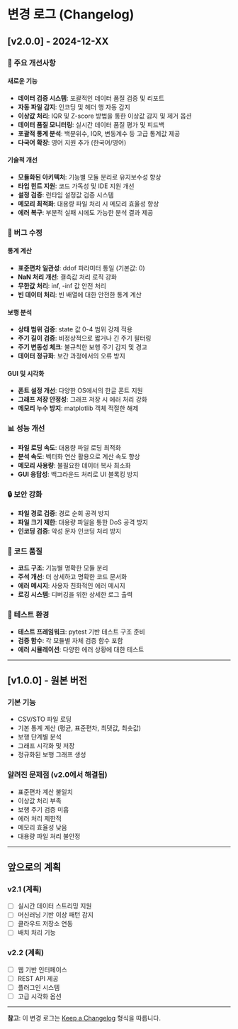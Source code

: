 # 변경 로그 (Changelog)

## [v2.0.0] - 2024-12-XX

### 🚀 주요 개선사항

#### 새로운 기능
- **데이터 검증 시스템**: 포괄적인 데이터 품질 검증 및 리포트
- **자동 파일 감지**: 인코딩 및 헤더 행 자동 감지
- **이상값 처리**: IQR 및 Z-score 방법을 통한 이상값 감지 및 제거 옵션
- **데이터 품질 모니터링**: 실시간 데이터 품질 평가 및 피드백
- **포괄적 통계 분석**: 백분위수, IQR, 변동계수 등 고급 통계값 제공
- **다국어 확장**: 영어 지원 추가 (한국어/영어)

#### 기술적 개선
- **모듈화된 아키텍처**: 기능별 모듈 분리로 유지보수성 향상
- **타입 힌트 지원**: 코드 가독성 및 IDE 지원 개선
- **설정 검증**: 런타임 설정값 검증 시스템
- **메모리 최적화**: 대용량 파일 처리 시 메모리 효율성 향상
- **에러 복구**: 부분적 실패 시에도 가능한 분석 결과 제공

### 🔧 버그 수정

#### 통계 계산
- **표준편차 일관성**: ddof 파라미터 통일 (기본값: 0)
- **NaN 처리 개선**: 결측값 처리 로직 강화
- **무한값 처리**: inf, -inf 값 안전 처리
- **빈 데이터 처리**: 빈 배열에 대한 안전한 통계 계산

#### 보행 분석
- **상태 범위 검증**: state 값 0-4 범위 강제 적용
- **주기 길이 검증**: 비정상적으로 짧거나 긴 주기 필터링
- **주기 변동성 체크**: 불규칙한 보행 주기 감지 및 경고
- **데이터 정규화**: 보간 과정에서의 오류 방지

#### GUI 및 시각화
- **폰트 설정 개선**: 다양한 OS에서의 한글 폰트 지원
- **그래프 저장 안정성**: 그래프 저장 시 에러 처리 강화
- **메모리 누수 방지**: matplotlib 객체 적절한 해제

### 📊 성능 개선

- **파일 로딩 속도**: 대용량 파일 로딩 최적화
- **분석 속도**: 벡터화 연산 활용으로 계산 속도 향상
- **메모리 사용량**: 불필요한 데이터 복사 최소화
- **GUI 응답성**: 백그라운드 처리로 UI 블록킹 방지

### 🔒 보안 강화

- **파일 경로 검증**: 경로 순회 공격 방지
- **파일 크기 제한**: 대용량 파일을 통한 DoS 공격 방지
- **인코딩 검증**: 악성 문자 인코딩 처리 방지

### 📝 코드 품질

- **코드 구조**: 기능별 명확한 모듈 분리
- **주석 개선**: 더 상세하고 명확한 코드 문서화
- **에러 메시지**: 사용자 친화적인 에러 메시지
- **로깅 시스템**: 디버깅을 위한 상세한 로그 출력

### 🧪 테스트 환경

- **테스트 프레임워크**: pytest 기반 테스트 구조 준비
- **검증 함수**: 각 모듈별 자체 검증 함수 포함
- **에러 시뮬레이션**: 다양한 에러 상황에 대한 테스트

---

## [v1.0.0] - 원본 버전

### 기본 기능
- CSV/STO 파일 로딩
- 기본 통계 계산 (평균, 표준편차, 최댓값, 최솟값)
- 보행 단계별 분석
- 그래프 시각화 및 저장
- 정규화된 보행 그래프 생성

### 알려진 문제점 (v2.0에서 해결됨)
- 표준편차 계산 불일치
- 이상값 처리 부족
- 보행 주기 검증 미흡
- 에러 처리 제한적
- 메모리 효율성 낮음
- 대용량 파일 처리 불안정

---

## 앞으로의 계획

### v2.1 (계획)
- [ ] 실시간 데이터 스트리밍 지원
- [ ] 머신러닝 기반 이상 패턴 감지
- [ ] 클라우드 저장소 연동
- [ ] 배치 처리 기능

### v2.2 (계획)
- [ ] 웹 기반 인터페이스
- [ ] REST API 제공
- [ ] 플러그인 시스템
- [ ] 고급 시각화 옵션

---

**참고**: 이 변경 로그는 [Keep a Changelog](https://keepachangelog.com/) 형식을 따릅니다.